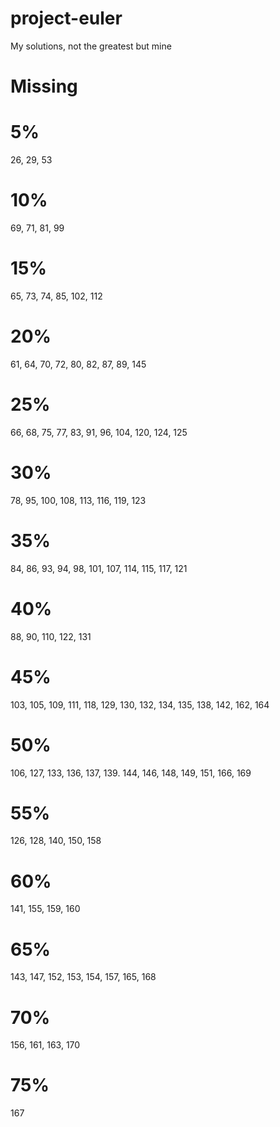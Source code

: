 # project-euler

My solutions, not the greatest but mine

# Missing

# 5%

26, 29, 53

# 10%

69, 71, 81, 99

# 15%

65, 73, 74, 85, 102, 112

# 20%

61, 64, 70, 72, 80, 82, 87, 89, 145

# 25%

66, 68, 75, 77, 83, 91, 96, 104, 120, 124, 125

# 30%

78, 95, 100, 108, 113, 116, 119, 123

# 35%

84, 86, 93, 94, 98, 101, 107, 114, 115, 117, 121

# 40%

88, 90, 110, 122, 131

# 45%

103, 105, 109, 111, 118, 129, 130, 132, 134, 135, 138, 142, 162, 164

# 50%

106, 127, 133, 136, 137, 139. 144, 146, 148, 149, 151, 166, 169

# 55%

126, 128, 140, 150, 158

# 60%

141, 155, 159, 160

# 65%

143, 147, 152, 153, 154, 157, 165, 168

# 70%

156, 161, 163, 170

# 75%

167
